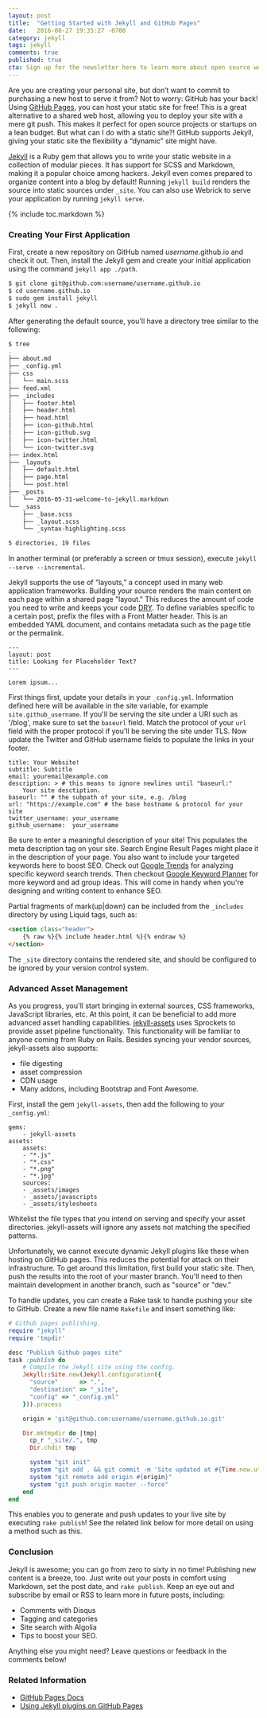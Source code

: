 ```yaml
---
layout: post
title:  "Getting Started with Jekyll and GitHub Pages"
date:   2016-08-27 19:35:27 -0700
category: jekyll
tags: jekyll
comments: true
published: true
cta: Sign up for the newsletter here to learn more about open source web development!
---
```


Are you are creating your personal site, but don’t want to commit to purchasing a new host to serve it from? Not to worry: GitHub has your back! Using [GitHub Pages](https://pages.github.com/), you can host your static site for free! This is a great alternative to a shared web host, allowing you to deploy your site with a mere git push. This makes it perfect for open source projects or startups on a lean budget. But what can I do with a static site?! GitHub supports Jekyll, giving your static site the flexibility a “dynamic” site might have.

[Jekyll](https://jekyllrb.com/) is a Ruby gem that allows you to write your static website in a collection of modular pieces. It has support for SCSS and Markdown, making it a popular choice among hackers. Jekyll even comes prepared to organize content into a blog by default! Running `jekyll build` renders the source into static sources under `_site`. You can also use Webrick to serve your application by running `jekyll serve`.

{% include toc.markdown %}

### Creating Your First Application
First, create a new repository on GitHub named _username_.github.io and check it out. Then, install the Jekyll gem and create your initial application using the command `jekyll app ./path`.


```bash
$ git clone git@github.com:username/username.github.io
$ cd username.github.io
$ sudo gem install jekyll
$ jekyll new .
```

After generating the default source, you'll have a directory tree similar to the following:

```bash
$ tree
.
├── about.md
├── _config.yml
├── css
│   └── main.scss
├── feed.xml
├── _includes
│   ├── footer.html
│   ├── header.html
│   ├── head.html
│   ├── icon-github.html
│   ├── icon-github.svg
│   ├── icon-twitter.html
│   └── icon-twitter.svg
├── index.html
├── _layouts
│   ├── default.html
│   ├── page.html
│   └── post.html
├── _posts
│   └── 2016-05-31-welcome-to-jekyll.markdown
└── _sass
    ├── _base.scss
    ├── _layout.scss
    └── _syntax-highlighting.scss

5 directories, 19 files
```

In another terminal (or preferably a screen or tmux session), execute `jekyll --serve --incremental`.

Jekyll supports the use of "layouts," a concept used in many web application frameworks. Building your source renders the main content on each page within a shared page "layout." This reduces the amount of code you need to write and keeps your code [DRY](https://en.wikipedia.org/wiki/Don%27t_repeat_yourself). To define variables specific to a certain post, prefix the files with a Front Matter header. This is an embedded YAML document, and contains metadata such as the page title or the permalink.

```
---
layout: post
title: Looking for Placeholder Text?
---

Lorem ipsum...
```
First things first, update your details in your `_config.yml`. Information defined here will be available in the site variable, for example `site.github_username`. If you'll be serving the site under a URI such as '/blog', make sure to set the `baseurl` field. Match the protocol of your `url` field with the proper protocol if you'll be serving the site under TLS. Now update the Twitter and GitHub username fields to populate the links in your footer.

```
title: Your Website!
subtitle: Subtitle
email: youremail@example.com
description: > # this means to ignore newlines until "baseurl:"
    Your site desctiption.
baseurl: "" # the subpath of your site, e.g. /blog
url: "https://example.com" # the base hostname & protocol for your site
twitter_username: your_username
github_username:  your_username
```
Be sure to enter a meaningful description of your site! This populates the meta description tag on your site. Search Engine Result Pages might place it in the description of your page. You also want to include your targeted keywords here to boost SEO. Check out [Google Trends](https://google.com/trends) for analyzing specific keyword search trends. Then checkout [Google Keyword Planner](https://adwords.google.com/KeywordPlanner) for more keyword and ad group ideas. This will come in handy when you're designing and writing content to enhance SEO.

Partial fragments of mark(up\|down) can be included from the `_includes` directory by using Liquid tags, such as:

```html
<section class="header">
    {% raw %}{% include header.html %}{% endraw %}
</section>
```

 The `_site` directory contains the rendered site, and should be configured to be ignored by your version control system.

### Advanced Asset Management
As you progress, you'll start bringing in external sources, CSS frameworks, JavaScript libraries, etc. At this point, it can be beneficial to add more advanced asset handling capabilities. [jekyll-assets](https://github.com/jekyll/jekyll-assets) uses Sprockets to provide asset pipeline functionality. This functionality will be familiar to anyone coming from Ruby on Rails. Besides syncing your vendor sources, jekyll-assets also supports:

* file digesting
* asset compression
* CDN usage
* Many addons, including Bootstrap and Font Awesome.

First, install the gem `jekyll-assets`, then add the following to your `_config.yml`:

```
gems:
    - jekyll-assets
assets:
    assets:
    - "*.js"
    - "*.css"
    - "*.png"
    - "*.jpg"
    sources:
    - _assets/images
    - _assets/javascripts
    - _assets/stylesheets
```
Whitelist the file types that you intend on serving and specify your asset directories. jekyll-assets will ignore any assets not matching the specified patterns.

Unfortunately, we cannot execute dynamic Jekyll plugins like these when hosting on GitHub pages. This reduces the potential for attack on their infrastructure. To get around this limitation, first build your static site. Then, push the results into the root of your master branch. You'll need to then maintain development in another branch, such as "source" or "dev."

To handle updates, you can create a Rake task to handle pushing your site to GitHub. Create a new file name `Rakefile` and insert something like:

```ruby
# Github pages publishing.
require "jekyll"
require 'tmpdir'

desc "Publish Github pages site"
task :publish do
    # Compile the Jekyll site using the config.
    Jekyll::Site.new(Jekyll.configuration({
      "source"      => ".",
      "destination" => "_site",
      "config" => "_config.yml"
    })).process

    origin = 'git@github.com:username/username.github.io.git'

    Dir.mktmpdir do |tmp|
      cp_r "_site/.", tmp
      Dir.chdir tmp

      system "git init"
      system "git add . && git commit -m 'Site updated at #{Time.now.utc}'"
      system "git remote add origin #{origin}"
      system "git push origin master --force"
    end
end
```
This enables you to generate and push updates to your live site by executing `rake publish`! See the related link below for more detail on using a method such as this.

### Conclusion
Jekyll is awesome; you can go from zero to sixty in no time! Publishing new content is a breeze, too. Just write out your posts in comfort using Markdown, set the post date, and `rake publish`. Keep an eye out and subscribe by email or RSS to learn more in future posts, including:

* Comments with Disqus
* Tagging and categories
* Site search with Algolia
* Tips to boost your SEO.

Anything else you might need? Leave questions or feedback in the comments below!

### Related Information
* [GitHub Pages Docs](https://help.github.com/categories/github-pages-basics/)
* [Using Jekyll plugins on GitHub Pages](https://ixti.net/software/2013/01/28/using-jekyll-plugins-on-github-pages.html)
